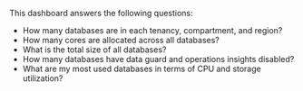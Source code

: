 This dashboard answers the following questions:

- How many databases are in each tenancy, compartment, and region?
- How many cores are allocated across all databases? 
- What is the total size of all databases?
- How many databases have data guard and operations insights disabled?
- What are my most used databases in terms of CPU and storage utilization?
